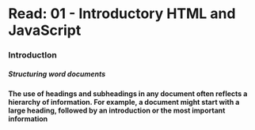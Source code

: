 # Read: 01 - Introductory HTML and JavaScript
### IntroductIon
##### Structuring word documents
**The use of headings and subheadings in any document often reflects a hierarchy of information. For example, a document might start with a large heading, followed by an introduction or the most important information**

